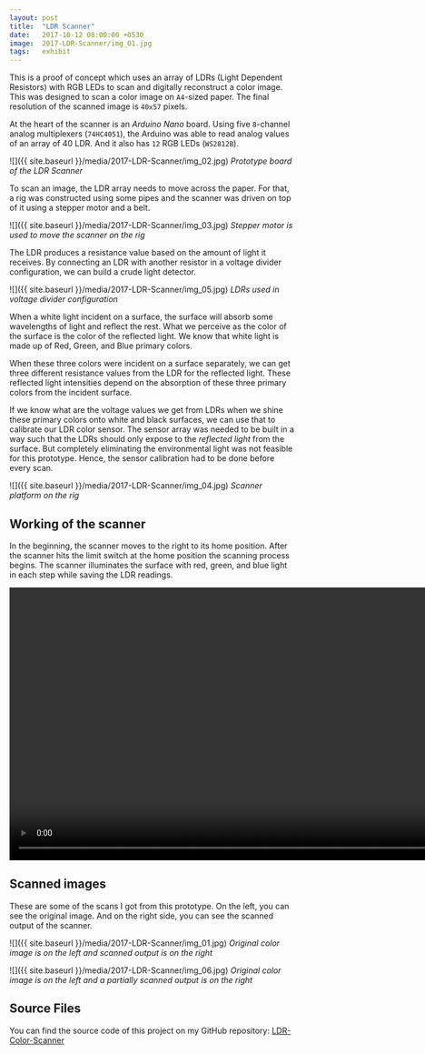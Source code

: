 ```yaml
---
layout: post
title:  "LDR Scanner"
date:   2017-10-12 08:00:00 +0530
image:  2017-LDR-Scanner/img_01.jpg
tags:   exhibit
---
```

This is a proof of concept which uses an array of LDRs (Light Dependent Resistors) with RGB LEDs to scan and digitally reconstruct a color image. This was designed to scan a color image on `A4`-sized paper. The final resolution of the scanned image is `40x57` pixels.

At the heart of the scanner is an *Arduino Nano* board. Using five `8`-channel analog multiplexers (`74HC4051`), the Arduino was able to read analog values of an array of 40 LDR. And it also has `12` RGB LEDs (`WS2812B`).

![]({{ site.baseurl }}/media/2017-LDR-Scanner/img_02.jpg)
*Prototype board of the LDR Scanner*

To scan an image, the LDR array needs to move across the paper. For that, a rig was constructed using some pipes and the scanner was driven on top of it using a stepper motor and a belt.

![]({{ site.baseurl }}/media/2017-LDR-Scanner/img_03.jpg)
*Stepper motor is used to move the scanner on the rig*

The LDR produces a resistance value based on the amount of light it receives. By connecting an LDR with another resistor in a voltage divider configuration, we can build a crude light detector.

![]({{ site.baseurl }}/media/2017-LDR-Scanner/img_05.jpg)
*LDRs used in voltage divider configuration*

When a white light incident on a surface, the surface will absorb some wavelengths of light and reflect the rest. What we perceive as the color of the surface is the color of the reflected light. We know that white light is made up of Red, Green, and Blue primary colors. 

When these three colors were incident on a surface separately, we can get three different resistance values from the LDR for the reflected light. These reflected light intensities depend on the absorption of these three primary colors from the incident surface. 

If we know what are the voltage values we get from LDRs when we shine these primary colors onto white and black surfaces, we can use that to calibrate our LDR color sensor. The sensor array was needed to be built in a way such that the LDRs should only expose to the *reflected light* from the surface. But completely eliminating the environmental light was not feasible for this prototype. Hence, the sensor calibration had to be done before every scan.

![]({{ site.baseurl }}/media/2017-LDR-Scanner/img_04.jpg)
*Scanner platform on the rig*

## Working of the scanner
In the beginning, the scanner moves to the right to its home position. After the scanner hits the limit switch at the home position the scanning process begins. The scanner illuminates the surface with red, green, and blue light in each step while saving the LDR readings.

<video height="480" controls>
  <source src="/media/2017-LDR-Scanner/LDR_Scanner.mp4" type="video/mp4">
</video>

## Scanned images
These are some of the scans I got from this prototype. On the left, you can see the original image. And on the right side, you can see the scanned output of the scanner.

![]({{ site.baseurl }}/media/2017-LDR-Scanner/img_01.jpg)
*Original color image is on the left and scanned output is on the right*

![]({{ site.baseurl }}/media/2017-LDR-Scanner/img_06.jpg)
*Original color image is on the left and a partially scanned output is on the right*

## Source Files
You can find the source code of this project on my GitHub repository: [LDR-Color-Scanner](https://github.com/LKbrilliant/LDR-Color-Scanner)
